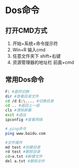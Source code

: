 # Dos命令



## 打开CMD方式

1. 开始+系统+命令提示符
2. Win+R 输入cmd
3. 任意文件夹下 shift+右键
4. 资源管理器的地址栏 前面+cmd



## 常用Dos命令

```bash
F: #盘符切换
dir #查看目录文件
cd /d E:\.... #切换目录 
cd .. #返回上一级
cls #清除屏幕
exit #退出
ipconfig #查看网络

# ping命令
ping www.baidu.com

#文件操作
md test #创建目录
rd test #删除目录
cd>a.txt #新建文件
del a.txt #删除文件
```


